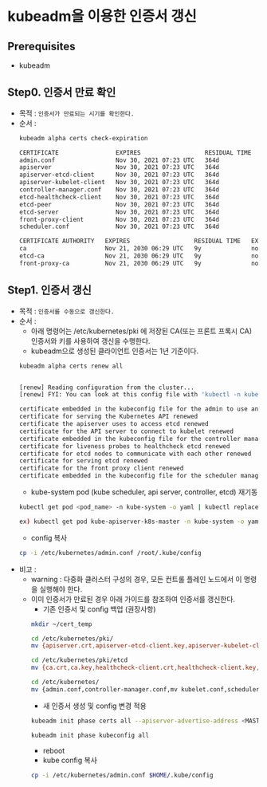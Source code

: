 # kubeadm을 이용한 인증서 갱신

## Prerequisites
  * kubeadm

## Step0. 인증서 만료 확인
* 목적 : `인증서가 만료되는 시기를 확인한다.`
* 순서 : 
  ```bash
  kubeadm alpha certs check-expiration
	```
  ```bash
  CERTIFICATE                EXPIRES                  RESIDUAL TIME   CERTIFICATE AUTHORITY   EXTERNALLY MANAGED
  admin.conf                 Nov 30, 2021 07:23 UTC   364d                                    no
  apiserver                  Nov 30, 2021 07:23 UTC   364d            ca                      no
  apiserver-etcd-client      Nov 30, 2021 07:23 UTC   364d            etcd-ca                 no
  apiserver-kubelet-client   Nov 30, 2021 07:23 UTC   364d            ca                      no
  controller-manager.conf    Nov 30, 2021 07:23 UTC   364d                                    no
  etcd-healthcheck-client    Nov 30, 2021 07:23 UTC   364d            etcd-ca                 no
  etcd-peer                  Nov 30, 2021 07:23 UTC   364d            etcd-ca                 no
  etcd-server                Nov 30, 2021 07:23 UTC   364d            etcd-ca                 no
  front-proxy-client         Nov 30, 2021 07:23 UTC   364d            front-proxy-ca          no
  scheduler.conf             Nov 30, 2021 07:23 UTC   364d                                    no
  
  CERTIFICATE AUTHORITY   EXPIRES                  RESIDUAL TIME   EXTERNALLY MANAGED
  ca                      Nov 21, 2030 06:29 UTC   9y              no
  etcd-ca                 Nov 21, 2030 06:29 UTC   9y              no
  front-proxy-ca          Nov 21, 2030 06:29 UTC   9y              no
  ```
 
## Step1. 인증서 갱신
* 목적 : `인증서를 수동으로 갱신한다.`
* 순서 :
  * 아래 명령어는 /etc/kubernetes/pki 에 저장된 CA(또는 프론트 프록시 CA) 인증서와 키를 사용하여 갱신을 수행한다.
  * kubeadm으로 생성된 클라이언트 인증서는 1년 기준이다.  
  ```bash
  kubeadm alpha certs renew all
  
  
  [renew] Reading configuration from the cluster...
  [renew] FYI: You can look at this config file with 'kubectl -n kube-system get cm kubeadm-config -oyaml'
  
  certificate embedded in the kubeconfig file for the admin to use and for kubeadm itself renewed
  certificate for serving the Kubernetes API renewed
  certificate the apiserver uses to access etcd renewed
  certificate for the API server to connect to kubelet renewed
  certificate embedded in the kubeconfig file for the controller manager to use renewed
  certificate for liveness probes to healthcheck etcd renewed
  certificate for etcd nodes to communicate with each other renewed
  certificate for serving etcd renewed
  certificate for the front proxy client renewed
  certificate embedded in the kubeconfig file for the scheduler manager to use renewed   
  ```
  * kube-system pod (kube scheduler, api server, controller, etcd) 재기동
  ```bash
  kubectl get pod <pod_name> -n kube-system -o yaml | kubectl replace --force -f-
  
  ex) kubectl get pod kube-apiserver-k8s-master -n kube-system -o yaml | kubectl replace --force -f-
  ```
  * config 복사
  ```bash
  cp -i /etc/kubernetes/admin.conf /root/.kube/config  
  ```  
* 비고 :
    * warning : 다중화 클러스터 구성의 경우, 모든 컨트롤 플레인 노드에서 이 명령을 실행해야 한다.
    * 이미 인증서가 만료된 경우 아래 가이드를 참조하여 인증서를 갱신한다. 
      * 기존 인증서 및 config 백업 (권장사항)
      ```bash
      mkdir ~/cert_temp
      
      cd /etc/kubernetes/pki/
      mv {apiserver.crt,apiserver-etcd-client.key,apiserver-kubelet-client.crt,front-proxy-ca.crt,front-proxy-client.crt,front-proxy-client.key,front-proxy-ca.key,apiserver-kubelet-client.key,apiserver.key,apiserver-etcd-client.crt} ~/cert_temp
      
      cd /etc/kubernetes/pki/etcd
      mv {ca.crt,ca.key,healthcheck-client.crt,healthcheck-client.key,peer.crt,peer.key,server.crt,server.key} ~/cert_temp      
      
      cd /etc/kubernetes/
      mv {admin.conf,controller-manager.conf,mv kubelet.conf,scheduler.conf} ~/cert_temp
      ```    
      * 새 인증서 생성 및 config 변경 적용
      ```bash
      kubeadm init phase certs all --apiserver-advertise-address <MASTER_IP>
      
      kubeadm init phase kubeconfig all
      ```
      * reboot
      * kube config 복사
      ```bash
      cp -i /etc/kubernetes/admin.conf $HOME/.kube/config
      ```      
